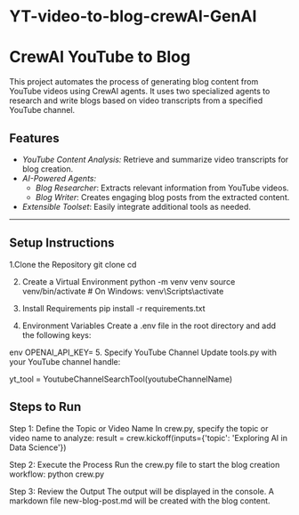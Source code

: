 # YT-video-to-blog-crewAI-GenAI

# CrewAI YouTube to Blog  

This project automates the process of generating blog content from YouTube videos using CrewAI agents. It uses two specialized agents to research and write blogs based on video transcripts from a specified YouTube channel.

## Features
- *YouTube Content Analysis:* Retrieve and summarize video transcripts for blog creation.
- *AI-Powered Agents:* 
  - *Blog Researcher*: Extracts relevant information from YouTube videos.
  - *Blog Writer*: Creates engaging blog posts from the extracted content.
- *Extensible Toolset*: Easily integrate additional tools as needed.

---

## Setup Instructions  

1.Clone the Repository
git clone <repository-url>
cd <repository-directory>

 2. Create a Virtual Environment
python -m venv venv
source venv/bin/activate  # On Windows: venv\Scripts\activate

 3. Install Requirements
pip install -r requirements.txt
 4. Environment Variables
Create a .env file in the root directory and add the following keys:

env
OPENAI_API_KEY=<Your OpenAI API Key>
 5. Specify YouTube Channel
Update tools.py with your YouTube channel handle:

yt_tool = YoutubeChannelSearchTool(youtubeChannelName)


## Steps to Run
Step 1: Define the Topic or Video Name
In crew.py, specify the topic or video name to analyze:
result = crew.kickoff(inputs={'topic': 'Exploring AI in Data Science'})

Step 2: Execute the Process
Run the crew.py file to start the blog creation workflow:
python crew.py

Step 3: Review the Output
The output will be displayed in the console.
A markdown file new-blog-post.md will be created with the blog content.
